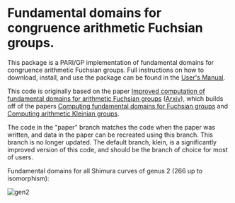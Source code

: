 # Fundamental domains for congruence arithmetic Fuchsian groups.

This package is a PARI/GP implementation of fundamental domains for congruence arithmetic Fuchsian groups. Full instructions on how to download, install, and use the package can be found in the [User's Manual](Documentation/QuaternionAlgebras_PARIGP.pdf).

This code is originally based on the paper [Improved computation of fundamental domains for arithmetic Fuchsian groups](https://doi.org/10.1090/mcom/3777) ([Arxiv](https://arxiv.org/abs/2110.11503)), which builds off of the papers [Computing fundamental domains
for Fuchsian groups](https://math.dartmouth.edu/~jvoight/articles/funddom-jtnb-fixederrata.pdf) and [Computing arithmetic Kleinian groups](http://www.normalesup.org/~page/Recherche/Documents/articles/kln_gps.pdf).

The code in the "paper" branch matches the code when the paper was written, and data in the paper can be recreated using this branch. This branch is no longer updated. The default branch, klein, is a significantly improved version of this code, and should be the branch of choice for most of users.

Fundamental domains for all Shimura curves of genus 2 (266 up to isomorphism):

![gen2](https://github.com/JamesRickards-Canada/Fundamental-domains-for-Shimura-curves/assets/29377834/510045e2-d544-4a0f-ab7e-2df6ee6a4150)

